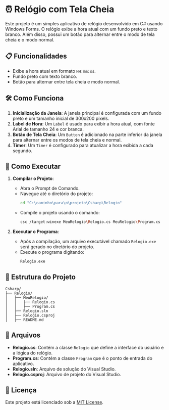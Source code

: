 # ⏰ Relógio com Tela Cheia

Este projeto é um simples aplicativo de relógio desenvolvido em C# usando Windows Forms. O relógio exibe a hora atual com um fundo preto e texto branco. Além disso, possui um botão para alternar entre o modo de tela cheia e o modo normal.

## 📋 Funcionalidades

- Exibe a hora atual em formato `HH:mm:ss`.
- Fundo preto com texto branco.
- Botão para alternar entre tela cheia e modo normal.

## 🛠️ Como Funciona

1. **Inicialização da Janela**: A janela principal é configurada com um fundo preto e um tamanho inicial de 300x200 pixels.
2. **Label de Hora**: Um `Label` é usado para exibir a hora atual, com fonte Arial de tamanho 24 e cor branca.
3. **Botão de Tela Cheia**: Um `Button` é adicionado na parte inferior da janela para alternar entre os modos de tela cheia e normal.
4. **Timer**: Um `Timer` é configurado para atualizar a hora exibida a cada segundo.

## 🚀 Como Executar

1. **Compilar o Projeto**:
   - Abra o Prompt de Comando.
   - Navegue até o diretório do projeto:
     ```sh
     cd "C:\caminho\para\o\projeto\Csharp\Relogio"
     ```
   - Compile o projeto usando o comando:
     ```sh
     csc /target:winexe MeuRelogio\Relogio.cs MeuRelogio\Program.cs
     ```

2. **Executar o Programa**:
   - Após a compilação, um arquivo executável chamado `Relogio.exe` será gerado no diretório do projeto.
   - Execute o programa digitando:
     ```sh
     Relogio.exe
     ```

## 📂 Estrutura do Projeto

```
Csharp/
├── Relogio/
│   ├── MeuRelogio/
│   │   ├── Relogio.cs
│   │   ├── Program.cs
│   ├── Relogio.sln
│   ├── Relogio.csproj
│   ├── README.md
```

## 📄 Arquivos

- **Relogio.cs**: Contém a classe `Relogio` que define a interface do usuário e a lógica do relógio.
- **Program.cs**: Contém a classe `Program` que é o ponto de entrada do aplicativo.
- **Relogio.sln**: Arquivo de solução do Visual Studio.
- **Relogio.csproj**: Arquivo de projeto do Visual Studio.

## 📝 Licença

Este projeto está licenciado sob a [MIT License](LICENSE).
